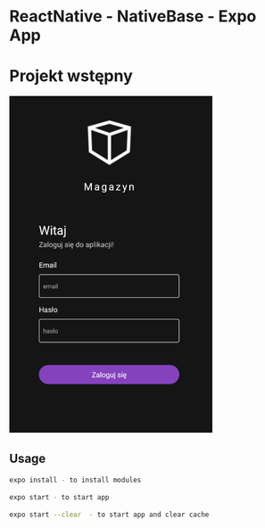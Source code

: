# ReactNative - NativeBase - Expo App

# Projekt wstępny

![](/ss/logowanie.png)

## Usage

```sh
expo install - to install modules
```

```sh
expo start - to start app
```

```sh
expo start --clear  - to start app and clear cache
```

